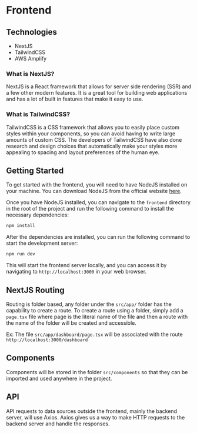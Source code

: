 # Frontend

## Technologies
- NextJS
- TailwindCSS
- AWS Amplify

### What is NextJS?
NextJS is a React framework that allows for server side rendering (SSR) and a few other modern features. It is a great tool for building web applications and has a lot of built in features that make it easy to use.

### What is TailwindCSS?
TailwindCSS is a CSS framework that allows you to easily place custom styles within your components, so you can avoid having to write large amounts of custom CSS. The developers of TailwindCSS have also done research and design choices that automatically make your styles more appealing to spacing and layout preferences of the human eye.

## Getting Started
To get started with the frontend, you will need to have NodeJS installed on your machine. You can download NodeJS from the official website [here](https://nodejs.org/en/download/).

Once you have NodeJS installed, you can navigate to the `frontend` directory in the root of the project and run the following command to install the necessary dependencies:

```bash
npm install
```

After the dependencies are installed, you can run the following command to start the development server:

```bash
npm run dev
```

This will start the frontend server locally, and you can access it by navigating to `http://localhost:3000` in your web browser.

## NextJS Routing

Routing is folder based, any folder under the `src/app/` folder has the capability to create a route. To create a route using a folder, simply add a `page.tsx` file where page is the literal name of the file and then a route with the name of the folder will be created and accessible.

Ex: The file `src/app/dashboard/page.tsx` will be associated with the route `http://localhost:3000/dashboard`

## Components

Components will be stored in the folder `src/components` so that they can be imported and used anywhere in the project.

## API

API requests to data sources outside the frontend, mainly the backend server, will use Axios. Axios gives us a way to make HTTP requests to the backend server and handle the responses.



